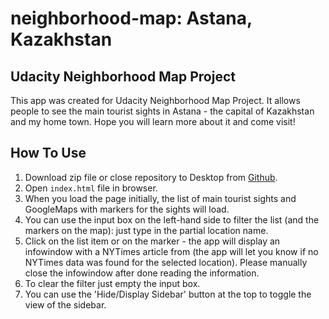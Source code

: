 # neighborhood-map: Astana, Kazakhstan
## Udacity Neighborhood Map Project

This app was created for Udacity Neighborhood Map Project. It allows people to see the main tourist sights in Astana - the capital of Kazakhstan and my home town. Hope you will learn more about it and come visit!

## How To Use
1. Download zip file or close repository to Desktop from [Github](https://github.com/altushaaa/neighborhood-map).
2. Open `index.html` file in browser.
3. When you load the page initially, the list of main tourist sights and GoogleMaps with markers for the sights will load.
4. You can use the input box on the left-hand side to filter the list (and the markers on the map): just type in the partial location name.
5. Click on the list item or on the marker - the app will display an infowindow with a NYTimes article from (the app will let you know if no NYTimes data was found for the selected location). Please manually close the infowindow after done reading the information.
6. To clear the filter just empty the input box.
7. You can use the 'Hide/Display Sidebar' button at the top to toggle the view of the sidebar.
